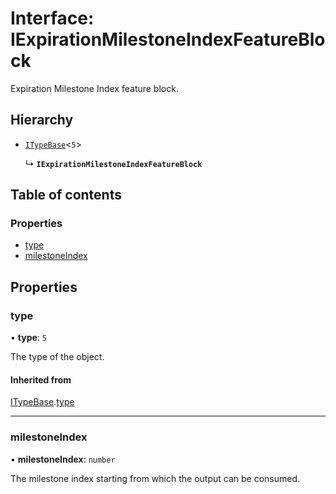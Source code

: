 # Interface: IExpirationMilestoneIndexFeatureBlock

Expiration Milestone Index feature block.

## Hierarchy

- [`ITypeBase`](ITypeBase.md)<``5``\>

  ↳ **`IExpirationMilestoneIndexFeatureBlock`**

## Table of contents

### Properties

- [type](IExpirationMilestoneIndexFeatureBlock.md#type)
- [milestoneIndex](IExpirationMilestoneIndexFeatureBlock.md#milestoneindex)

## Properties

### type

• **type**: ``5``

The type of the object.

#### Inherited from

[ITypeBase](ITypeBase.md).[type](ITypeBase.md#type)

___

### milestoneIndex

• **milestoneIndex**: `number`

The milestone index starting from which the output can be consumed.
